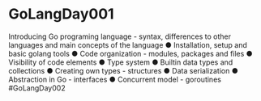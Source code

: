 # GoLangDay001
Introducing Go programing language - syntax, differences to other languages and main concepts of the language
●            Installation, setup and basic golang tools
●            Code organization - modules, packages and files
●            Visibility of code elements
●            Type system
●            Builtin data types and collections
●            Creating own types - structures
●            Data serialization
●            Abstraction in Go - interfaces
●            Concurrent model - goroutines
#GoLangDay002
